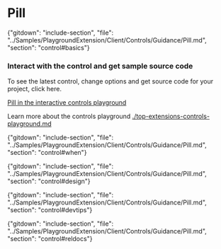 ﻿# Pill

{"gitdown": "include-section", "file": "../Samples/PlaygroundExtension/Client/Controls/Guidance/Pill.md", "section": "control#basics"}

<!-- TODO get an IMAGE to embed here -->

### Interact with the control and get sample source code
To see the latest control, change options and get source code for your project, click here.

<a href="https://ms.portal.azure.com/?Microsoft_Azure_Playground=true#blade/Microsoft_Azure_Playground/ControlsIndexBlade/PillPlayground" target="_blank">Pill in the interactive controls playground</a>

Learn more about the controls playground [./top-extensions-controls-playground.md](./top-extensions-controls-playground.md)


<!-- TODO get an SAMPLE CODE to embed here -->

{"gitdown": "include-section", "file": "../Samples/PlaygroundExtension/Client/Controls/Guidance/Pill.md", "section": "control#when"}

{"gitdown": "include-section", "file": "../Samples/PlaygroundExtension/Client/Controls/Guidance/Pill.md", "section": "control#design"}

{"gitdown": "include-section", "file": "../Samples/PlaygroundExtension/Client/Controls/Guidance/Pill.md", "section": "control#devtips"}

{"gitdown": "include-section", "file": "../Samples/PlaygroundExtension/Client/Controls/Guidance/Pill.md", "section": "control#reldocs"}
